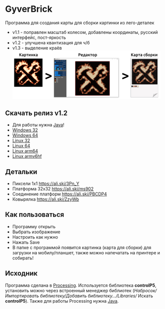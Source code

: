 # GyverBrick
Программа для создания карты для сборки картинки из лего-деталек 
- v1.1 - поправлен масштаб колесом, добавлены координаты, русский интерфейс, пост-яркость
- v1.2 - улучшена квантизация для ч/б
- v1.3 - выделение краёв
![Logo](/gyverbrick.png)

## Скачать релиз v1.2
- Для работы нужна [Java](https://www.java.com/ru/download/)! 
- [Windows 32](https://github.com/AlexGyver/GyverBrick/releases/download/1.3/application.windows32.zip)
- [Windows 64](https://github.com/AlexGyver/GyverBrick/releases/download/1.3/application.windows64.zip)
- [Linux 32](https://github.com/AlexGyver/GyverBrick/releases/download/1.3/application.linux32.zip)
- [Linux 64](https://github.com/AlexGyver/GyverBrick/releases/download/1.3/application.linux64.zip)
- [Linux arm64](https://github.com/AlexGyver/GyverBrick/releases/download/1.3/application.linux-arm64.zip)
- [Linux armv6hf](https://github.com/AlexGyver/GyverBrick/releases/download/1.3/application.linux-armv6hf.zip)

## Детальки
* Пиксели 1х1 https://ali.ski/3Pn_Y
* Платформа 32х32 https://ali.ski/ms902
* Соединение платформ https://ali.ski/PBCDP4
* Ковырялка https://ali.ski/ZzyWb

## Как пользоваться
* Программу открыть
* Выбрать изображение
* Настроить как нужно
* Нажать Save
* В папке с программой появится картинка (карта для сборки) для загрузки на мобилу/планшет, также можно напечатать на принтере и собирать!

## Исходник
Программа сделана в [Processing](https://processing.org/). Используется библиотека **controlP5**, установить можно через встроенный менеджер библиотек (*Набросок/Импортировать библиотеку/Добавить библиотеку.../Libraries/* Искать **controlP5**). Также для работы Processing нужна [Java](https://www.java.com/ru/download/).
